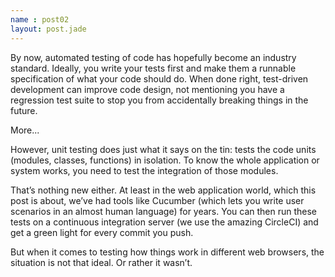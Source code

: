 ```yaml
---
name : post02
layout: post.jade
---
```


By now, automated testing of code has hopefully become an industry standard. Ideally, you write your tests first and make them a runnable specification of what your code should do. When done right, test-driven development can improve code design, not mentioning you have a regression test suite to stop you from accidentally breaking things in the future.

More...

However, unit testing does just what it says on the tin: tests the code units (modules, classes, functions) in isolation. To know the whole application or system works, you need to test the integration of those modules.

That’s nothing new either. At least in the web application world, which this post is about, we’ve had tools like Cucumber (which lets you write user scenarios in an almost human language) for years. You can then run these tests on a continuous integration server (we use the amazing CircleCI) and get a green light for every commit you push.

But when it comes to testing how things work in different web browsers, the situation is not that ideal. Or rather it wasn’t.

